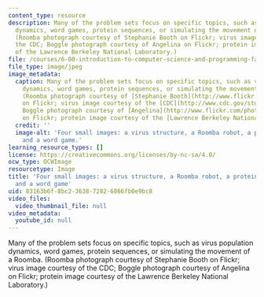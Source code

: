 ```yaml
---
content_type: resource
description: Many of the problem sets focus on specific topics, such as virus population
  dynamics, word games, protein sequences, or simulating the movement of a Roomba.
  (Roomba photograph courtesy of Stephanie Booth on Flickr; virus image courtesy of
  the CDC; Boggle photograph courtesy of Angelina on Flickr; protein image courtesy
  of the Lawrence Berkeley National Laboratory.)
file: /courses/6-00-introduction-to-computer-science-and-programming-fall-2008/83163b6f8bc2363872826866fb0e9bc8_6-00f08.jpg
file_type: image/jpeg
image_metadata:
  caption: Many of the problem sets focus on specific topics, such as virus population
    dynamics, word games, protein sequences, or simulating the movement of a [Roomba](http://en.wikipedia.org/wiki/Roomba).
    (Roomba photograph courtesy of [Stephanie Booth](http://www.flickr.com/photos/bunny/802123646/)
    on Flickr; virus image courtesy of the [CDC](http://www.cdc.gov/std/hpv/stdfact-hpv-vaccine-hcp.htm);
    Boggle photograph courtesy of [Angelina](http://www.flickr.com/photos/angelinawb/258801158/)
    on Flickr; protein image courtesy of the [Lawrence Berkeley National Laboratory](https://www.lbl.gov/).)
  credit: ''
  image-alt: 'Four small images: a virus structure, a Roomba robot, a protein structure,
    and a word game.'
learning_resource_types: []
license: https://creativecommons.org/licenses/by-nc-sa/4.0/
ocw_type: OCWImage
resourcetype: Image
title: 'Four small images: a virus structure, a Roomba robot, a protein structure,
  and a word game'
uid: 83163b6f-8bc2-3638-7282-6866fb0e9bc8
video_files:
  video_thumbnail_file: null
video_metadata:
  youtube_id: null
---
```

Many of the problem sets focus on specific topics, such as virus population dynamics, word games, protein sequences, or simulating the movement of a Roomba. (Roomba photograph courtesy of Stephanie Booth on Flickr; virus image courtesy of the CDC; Boggle photograph courtesy of Angelina on Flickr; protein image courtesy of the Lawrence Berkeley National Laboratory.)